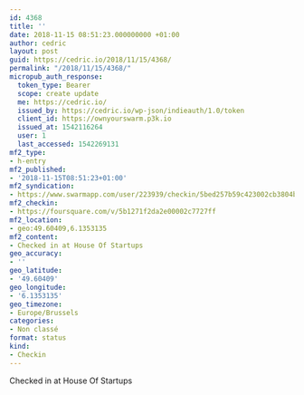 ```yaml
---
id: 4368
title: ''
date: 2018-11-15 08:51:23.000000000 +01:00
author: cedric
layout: post
guid: https://cedric.io/2018/11/15/4368/
permalink: "/2018/11/15/4368/"
micropub_auth_response:
  token_type: Bearer
  scope: create update
  me: https://cedric.io/
  issued_by: https://cedric.io/wp-json/indieauth/1.0/token
  client_id: https://ownyourswarm.p3k.io
  issued_at: 1542116264
  user: 1
  last_accessed: 1542269131
mf2_type:
- h-entry
mf2_published:
- '2018-11-15T08:51:23+01:00'
mf2_syndication:
- https://www.swarmapp.com/user/223939/checkin/5bed257b59c423002cb3804b
mf2_checkin:
- https://foursquare.com/v/5b1271f2da2e00002c7727ff
mf2_location:
- geo:49.60409,6.1353135
mf2_content:
- Checked in at House Of Startups
geo_accuracy:
- ''
geo_latitude:
- '49.60409'
geo_longitude:
- '6.1353135'
geo_timezone:
- Europe/Brussels
categories:
- Non classé
format: status
kind:
- Checkin
---
```

Checked in at House Of Startups